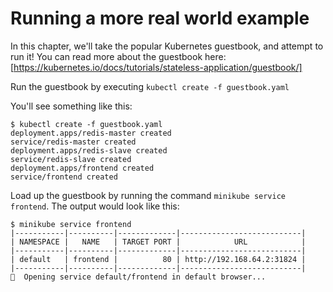 # Running a more real world example

In this chapter, we'll take the popular Kubernetes guestbook, and attempt to run it! You can read more about the guestbook here: [https://kubernetes.io/docs/tutorials/stateless-application/guestbook/]

Run the guestbook by executing `kubectl create -f guestbook.yaml`

You'll see something like this:

```
$ kubectl create -f guestbook.yaml
deployment.apps/redis-master created
service/redis-master created
deployment.apps/redis-slave created
service/redis-slave created
deployment.apps/frontend created
service/frontend created
```

Load up the guestbook by running the command `minikube service frontend`. The output would look like this:
```
$ minikube service frontend
|-----------|----------|-------------|---------------------------|
| NAMESPACE |   NAME   | TARGET PORT |            URL            |
|-----------|----------|-------------|---------------------------|
| default   | frontend |          80 | http://192.168.64.2:31824 |
|-----------|----------|-------------|---------------------------|
🎉  Opening service default/frontend in default browser...
```